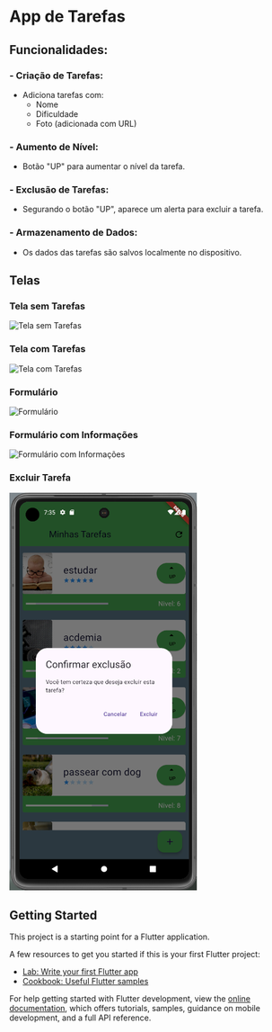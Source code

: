 # App de Tarefas

## Funcionalidades:
### - Criação de Tarefas:
- Adiciona tarefas com:
  - Nome
  - Dificuldade
  - Foto (adicionada com URL)

### - Aumento de Nível:
- Botão "UP" para aumentar o nível da tarefa.

### - Exclusão de Tarefas:
- Segurando o botão "UP", aparece um alerta para excluir a tarefa.

### - Armazenamento de Dados:
- Os dados das tarefas são salvos localmente no dispositivo.

## Telas

### Tela sem Tarefas
![Tela sem Tarefas](assets/images/telasemtarefas.png)

### Tela com Tarefas
![Tela com Tarefas](assets/images/telacomtarefas.png)

### Formulário
![Formulário](assets/images/form.png)

### Formulário com Informações
![Formulário com Informações](assets/images/formcominfos.png)

### Excluir Tarefa
![Excluir Tarefa](https://raw.githubusercontent.com/Geneton-Souza/App-tarefas/refs/heads/main/tarefas/assets/images/excluir.png)






  

## Getting Started

This project is a starting point for a Flutter application.

A few resources to get you started if this is your first Flutter project:

- [Lab: Write your first Flutter app](https://docs.flutter.dev/get-started/codelab)
- [Cookbook: Useful Flutter samples](https://docs.flutter.dev/cookbook)

For help getting started with Flutter development, view the
[online documentation](https://docs.flutter.dev/), which offers tutorials,
samples, guidance on mobile development, and a full API reference.
